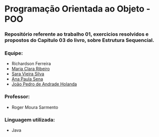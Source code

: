 # Programação Orientada ao Objeto - POO

### Repositório referente ao trabalho 01, exercicios resolvidos e propostos do Capitulo 03 do livro, sobre Estrutura Sequencial.

### Equipe: 
  * Richardson Ferreira
  * [Maria Clara Ribeiro](https://github.com/ClaraRibeiro09)
  * [Sara Vieira Silva](https://github.com/saravs858)
  * [Ana Paula Sena](https://github.com/AnaPaulaSena8)
  * [João Pedro de Andrade Holanda](https://github.com/joaopedrohub)

### Professor:
  * Roger Moura Sarmento

### Linguagem utilizada:
  * Java
